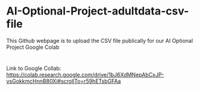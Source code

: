 # AI-Optional-Project-adultdata-csv-file
This Github webpage is to upload the CSV file publically for our AI Optional Project Google Colab
# 
Link to Google Collab: https://colab.research.google.com/drive/1bJ6XdMNepAbCxJP-vsGokkmcHnnB80Xi#scrollTo=r59hETsbGFAa
